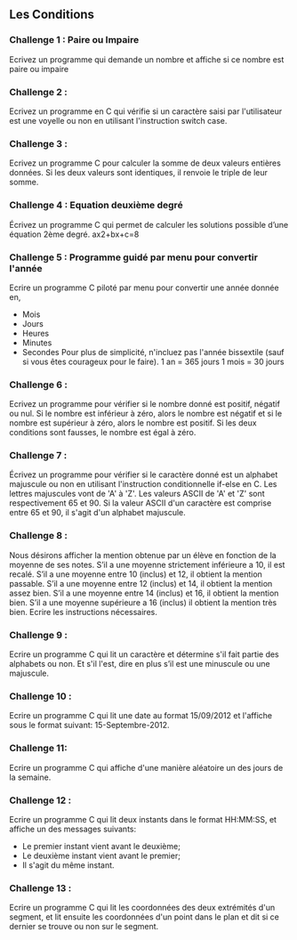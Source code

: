 ﻿## Les Conditions

### Challenge 1 : Paire ou Impaire
Ecrivez un programme qui demande un nombre et affiche si ce nombre est paire ou impaire

### Challenge 2 :
Ecrivez un programme en C qui vérifie si un caractère saisi par l'utilisateur est une voyelle ou non en utilisant l'instruction switch case.

### Challenge 3 :
Ecrivez un programme C pour calculer la somme de deux valeurs entières données. Si les deux valeurs sont identiques, il renvoie le triple de leur somme.

### Challenge 4 : Equation deuxième degré
Écrivez un programme C qui permet de calculer les solutions possible d’une équation 2ème degré.
ax2+bx+c=8

### Challenge 5 : Programme guidé par menu pour convertir l'année
Ecrire un programme C piloté par menu pour convertir une année donnée en,
  * Mois
  * Jours
  * Heures
  * Minutes
  * Secondes
Pour plus de simplicité, n'incluez pas l'année bissextile (sauf si vous êtes courageux pour le faire). 1 an = 365 jours 1 mois = 30 jours

### Challenge 6 :
Ecrivez un programme pour vérifier si le nombre donné est positif, négatif ou nul.
Si le nombre est inférieur à zéro, alors le nombre est négatif et si le nombre est supérieur à zéro, alors le nombre est positif. Si les deux conditions sont fausses, le nombre est égal à zéro.

### Challenge 7 :
Écrivez un programme pour vérifier si le caractère donné est un alphabet majuscule ou non en utilisant l'instruction conditionnelle if-else en C. Les lettres majuscules vont de 'A' à 'Z'. Les valeurs ASCII de 'A' et 'Z' sont respectivement 65 et 90. Si la valeur ASCII d'un caractère est comprise entre 65 et 90, il s'agit d'un alphabet majuscule.

### Challenge 8 :
Nous désirons afficher la mention obtenue par un élève en fonction de la moyenne de ses notes. S’il a une moyenne strictement inférieure a 10, il est recalé. S’il a une moyenne entre 10 (inclus) et 12, il obtient la mention passable. S’il a une moyenne entre 12 (inclus) et 14, il obtient la mention assez bien. S’il a une moyenne entre 14 (inclus) et 16, il obtient la mention bien. S’il a une moyenne supérieure a 16 (inclus) il obtient la mention très bien. Ecrire les instructions nécessaires.

### Challenge 9 :
Ecrire un programme C qui lit un caractère et détermine s'il fait partie des alphabets ou non. Et s'il l'est, dire en plus s’il est une minuscule ou une majuscule.

### Challenge 10 :
Ecrire un programme C qui lit une date au format 15/09/2012 et l'affiche sous le format suivant: 15-Septembre-2012.

### Challenge 11:
Ecrire un programme C qui affiche d'une manière aléatoire un des jours de la semaine.

### Challenge 12 :
Ecrire un programme C qui lit deux instants dans le format HH:MM:SS, et affiche un des messages suivants:
  * Le premier instant vient avant le deuxième;
  * Le deuxième instant vient avant le premier;
  * Il s'agit du même instant.

### Challenge 13 :
Ecrire un programme C qui lit les coordonnées des deux extrémités d'un segment, et lit ensuite les coordonnées d'un point dans le plan et dit si ce dernier se trouve ou non sur le segment.
